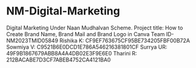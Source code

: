 # NM-Digital-Marketing
Digital Marketing Under Naan Mudhalvan Scheme.
Project title: How to Create Brand Name, Brand Mail and Brand Logo in Canva
Team ID-  NM2023TMID05849
Rishika K: CF9EF763675CF95BE734205FBF00B72A
Sowmiya V: C9521B6E0DCD1E786A546216381801CF
Surrya UR: 49F9B1867679ABB8A4A4DB02E3F9E6E0
Tharini R: 212BACABE7D3CF7ABEB4752CA4121BA0

